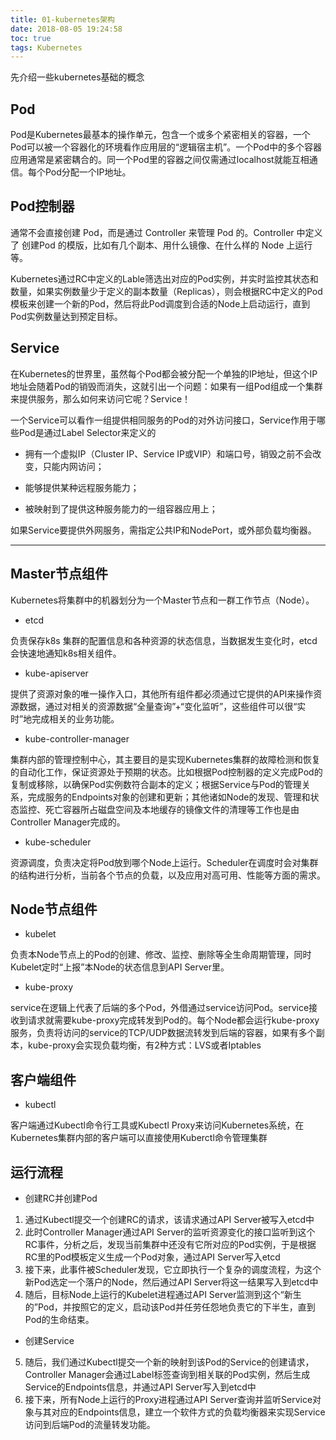 ```yaml
---
title: 01-kubernetes架构
date: 2018-08-05 19:24:58
toc: true
tags: Kubernetes
---
```




先介绍一些kubernetes基础的概念

## Pod

Pod是Kubernetes最基本的操作单元，包含一个或多个紧密相关的容器，一个Pod可以被一个容器化的环境看作应用层的“逻辑宿主机”。一个Pod中的多个容器应用通常是紧密耦合的。同一个Pod里的容器之间仅需通过localhost就能互相通信。每个Pod分配一个IP地址。

## Pod控制器

通常不会直接创建 Pod，而是通过 Controller 来管理 Pod 的。Controller 中定义了 创建Pod 
的模版，比如有几个副本、用什么镜像、在什么样的 Node 上运行等。

Kubernetes通过RC中定义的Lable筛选出对应的Pod实例，并实时监控其状态和数量，如果实例数量少于定义的副本数量（Replicas），则会根据RC中定义的Pod模板来创建一个新的Pod，然后将此Pod调度到合适的Node上启动运行，直到Pod实例数量达到预定目标。

## Service
在Kubernetes的世界里，虽然每个Pod都会被分配一个单独的IP地址，但这个IP地址会随着Pod的销毁而消失，这就引出一个问题：如果有一组Pod组成一个集群来提供服务，那么如何来访问它呢？Service！

一个Service可以看作一组提供相同服务的Pod的对外访问接口，Service作用于哪些Pod是通过Label Selector来定义的

- 拥有一个虚拟IP（Cluster IP、Service IP或VIP）和端口号，销毁之前不会改变，只能内网访问；

- 能够提供某种远程服务能力；
- 被映射到了提供这种服务能力的一组容器应用上；

如果Service要提供外网服务，需指定公共IP和NodePort，或外部负载均衡器。

---

## Master节点组件

Kubernetes将集群中的机器划分为一个Master节点和一群工作节点（Node）。

- etcd 

负责保存k8s 集群的配置信息和各种资源的状态信息，当数据发生变化时，etcd会快速地通知k8s相关组件。

- kube-apiserver

提供了资源对象的唯一操作入口，其他所有组件都必须通过它提供的API来操作资源数据，通过对相关的资源数据“全量查询”+“变化监听”，这些组件可以很“实时”地完成相关的业务功能。

- kube-controller-manager 

集群内部的管理控制中心，其主要目的是实现Kubernetes集群的故障检测和恢复的自动化工作，保证资源处于预期的状态。比如根据Pod控制器的定义完成Pod的复制或移除，以确保Pod实例数符合副本的定义；根据Service与Pod的管理关系，完成服务的Endpoints对象的创建和更新；其他诸如Node的发现、管理和状态监控、死亡容器所占磁盘空间及本地缓存的镜像文件的清理等工作也是由Controller Manager完成的。

- kube-scheduler 

资源调度，负责决定将Pod放到哪个Node上运行。Scheduler在调度时会对集群的结构进行分析，当前各个节点的负载，以及应用对高可用、性能等方面的需求。 



## Node节点组件

- kubelet 

负责本Node节点上的Pod的创建、修改、监控、删除等全生命周期管理，同时Kubelet定时“上报”本Node的状态信息到API Server里。

- kube-proxy 

service在逻辑上代表了后端的多个Pod，外借通过service访问Pod。service接收到请求就需要kube-proxy完成转发到Pod的。每个Node都会运行kube-proxy服务，负责将访问的service的TCP/UDP数据流转发到后端的容器，如果有多个副本，kube-proxy会实现负载均衡，有2种方式：LVS或者Iptables 



## 客户端组件

- kubectl

客户端通过Kubectl命令行工具或Kubectl Proxy来访问Kubernetes系统，在Kubernetes集群内部的客户端可以直接使用Kuberctl命令管理集群



## 运行流程 
- 创建RC并创建Pod

1. 通过Kubectl提交一个创建RC的请求，该请求通过API Server被写入etcd中
2. 此时Controller Manager通过API Server的监听资源变化的接口监听到这个RC事件，分析之后，发现当前集群中还没有它所对应的Pod实例，于是根据RC里的Pod模板定义生成一个Pod对象，通过API Server写入etcd
3. 接下来，此事件被Scheduler发现，它立即执行一个复杂的调度流程，为这个新Pod选定一个落户的Node，然后通过API Server将这一结果写入到etcd中
4. 随后，目标Node上运行的Kubelet进程通过API Server监测到这个“新生的”Pod，并按照它的定义，启动该Pod并任劳任怨地负责它的下半生，直到Pod的生命结束。

- 创建Service

5. 随后，我们通过Kubectl提交一个新的映射到该Pod的Service的创建请求，Controller Manager会通过Label标签查询到相关联的Pod实例，然后生成Service的Endpoints信息，并通过API Server写入到etcd中
6. 接下来，所有Node上运行的Proxy进程通过API Server查询并监听Service对象与其对应的Endpoints信息，建立一个软件方式的负载均衡器来实现Service访问到后端Pod的流量转发功能。
